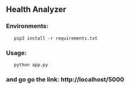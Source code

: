 ## Health Analyzer

### Environments:
 ```
	pip3 install -r requirements.txt
```

### Usage:
 ```
	python app.py
```
### and go go the link: http://localhost/5000
